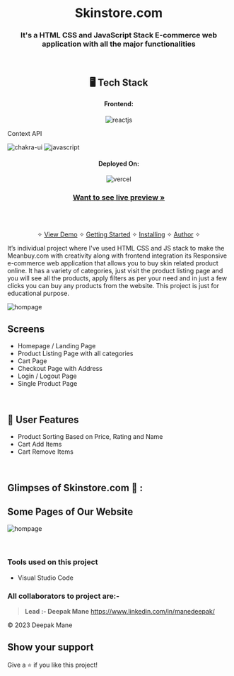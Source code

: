 
<h1 align="center">Skinstore.com</h1>

<h3 align="center">It's a HTML CSS and JavaScript Stack E-commerce web application with all the major functionalities</h3>

<br />


<h2 align="center">🖥️ Tech Stack</h2>

<h4 align="center">Frontend:</h4>

<p align="center">
  <img src="https://img.shields.io/badge/React-20232A?style=for-the-badge&logo=react&logoColor=61DAFB" alt="reactjs" />
  <p>Context API</p>
  <img src="https://img.shields.io/badge/Chakra%20UI-3bc7bd?style=for-the-badge&logo=chakraui&logoColor=white" alt="chakra-ui" />
  <img src="https://img.shields.io/badge/JavaScript-323330?style=for-the-badge&logo=javascript&logoColor=F7DF1E" alt="javascript" />
</p>


<h4 align="center">Deployed On:</h4>

<p align="center" backgroundColor="white">
  <img  backgroundColor="white" src="https://image.pitchbook.com/hG77CP8UhJjUMH6f59hnUSo3p2V1608196200048_200x200" alt="vercel" />
</p>



<h3 align="center"><a href=""><strong>Want to see live preview »</strong></a></h3>


<br />

<p align="center">
  <br />&#10023;
  <a href="#Demo">View Demo</a> &#10023;
  <a href="#Getting-Started">Getting Started</a> &#10023; 
  <a href="#Install">Installing</a> &#10023;
  <a href="#Contact">Author</a> &#10023;
</p>

It’s individual project where I've used HTML CSS and JS stack to make the Meanbuy.com with creativity along with frontend integration
its Responsive e-commerce web application that allows you to buy skin related product online. It has a variety of categories, just visit the product listing page and you will see all the products, apply filters as per your need and in just a few clicks you can buy any products from the website. This project is just for educational purpose.

<img src="https://thedpmane.github.io/static/media/Skinstore.f9aaa729d6798e0b60f2.png" alt='hompage'/>


<br />

## Screens 
- Homepage / Landing Page
- Product Listing Page with all categories
- Cart Page
- Checkout Page with Address 
- Login / Logout Page
- Single Product Page



<br />


 
## 🚀 User Features
- Product Sorting Based on Price, Rating and Name
- Cart Add Items  
- Cart Remove Items
<br />

## Glimpses of Skinstore.com 🙈 :
## Some Pages of Our Website 
<img src="https://thedpmane.github.io/static/media/Skinstore.f9aaa729d6798e0b60f2.png" alt='hompage'/>
<br/><br/>





<br />


### Tools used on this project

- Visual Studio Code

### All collaborators to project are:-

>**Lead :- Deepak Mane** <https://www.linkedin.com/in/manedeepak/>


© 2023 Deepak Mane



## Show your support

Give a ⭐️ if you like this project!


